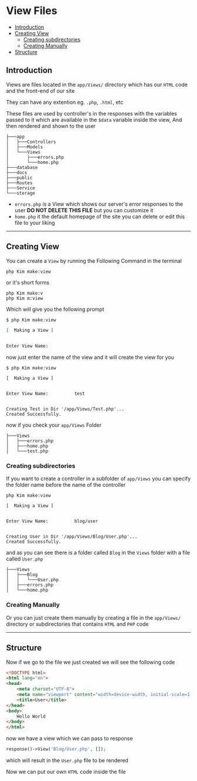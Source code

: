 # View Files

- [Introduction](#introduction)
- [Creating View](#creating-view)
  - [Creating subdirectories](#creating-subdirectories)
  - [Creating Manually](#creating-manually)
- [Structure](#structure)

## Introduction

Views are files located in the `app/Views/` directory which has our `HTML` code and the front-end of our site
  
They can have any extention eg. `.php`, `.html`, etc  
  
These files are used by controller's in the responses with the variables passed to it which are available in the `$data` variable inside the view, And then rendered and shown to the user

```
├───app
│   ├───Controllers
│   ├───Models
│   └───Views
│       ├───errors.php
│       └───home.php
├───database
├───docs
├───public
├───Routes
├───Service
└───storage
```

- `errors.php` is a View which shows our server's error responses to the user **DO NOT DELETE THIS FILE** but you can customize it
- `home.php` it the default homepage of the site you can delete or edit this file to your liking

-----

## Creating View

You can create a `View` by running the Following Command in the terminal

```shell
php Kim make:view
```

or it's short forms

```shell
php Kim make:v
php Kim m:view
```

Which will give you the following prompt

```bash
$ php Kim make:view

[  Making a View ]


Enter View Name:                   
```

now just enter the name of the view and it will create the view for you

```shell
$ php Kim make:view

[  Making a View ]


Enter View Name:          test


Creating Test in Dir '/app/Views/Test.php'...
Created Successfully.
```

now if you check your `app/Views` Folder

```
├───Views
│   ├───errors.php
│   ├───home.php
│   └───test.php
```

### Creating subdirectories

If you want to create a controller in a subfolder of `app/Views` you can specify the folder name before the name of the controller

```shell
php Kim make:view

[  Making a View ]


Enter View Name:          blog/user


Creating User in Dir '/app/Views/Blog/User.php'...
Created Successfully.
```

and as you can see there is a folder called `Blog` in the `Views` folder with a file called `User.php`

```
├───Views
│   ├───Blog
│   │   └───User.php
│   ├───errors.php
│   └───home.php
```

### Creating Manually

Or you can just create them manually by creating a file in the `app/Views/` directory or subdirectories that contains `HTML` and `PHP` code

-----

## Structure

Now if we go to the file we just created we will see the following code

```html
<!DOCTYPE html>
<html lang="en">
<head>
    <meta charset="UTF-8">
    <meta name="viewport" content="width=device-width, initial-scale=1.0">
    <title>User</title>
</head>
<body>
    Hello World
</body>
</html>
```

now we have a view which we can pass to response  

```php
response()->View('Blog/User.php', []);
```

which will result in the `User.php` file to be rendered  
  
Now we can put our own `HTML` code inside the file
